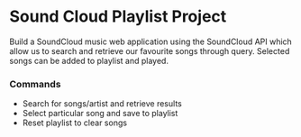 # Sound Cloud Playlist Project
Build a SoundCloud music web application using the SoundCloud API which allow us to search and retrieve our favourite songs through query. Selected songs can be added to playlist and played.

### Commands

- Search for songs/artist and retrieve results
- Select particular song and save to playlist
- Reset playlist to clear songs
